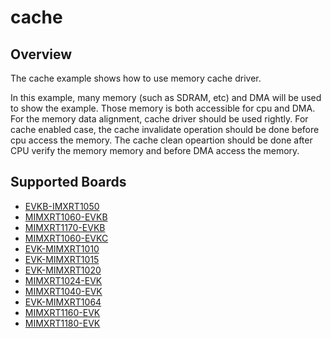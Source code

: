 # cache

## Overview

The cache example shows how to use memory cache driver.

In this example, many memory (such as SDRAM, etc) and DMA will be used to show the example.
Those memory is both accessible for cpu and DMA. For the memory data alignment, cache driver should be 
used rightly. For cache enabled case, the cache invalidate operation should be done before cpu access the memory. The cache clean opeartion should be done after CPU verify the memory
memory and before DMA access the memory.

## Supported Boards
- [EVKB-IMXRT1050](../../_boards/evkbimxrt1050/driver_examples/cache/example_board_readme.md)
- [MIMXRT1060-EVKB](../../_boards/evkbmimxrt1060/driver_examples/cache/example_board_readme.md)
- [MIMXRT1170-EVKB](../../_boards/evkbmimxrt1170/driver_examples/cache/example_board_readme.md)
- [MIMXRT1060-EVKC](../../_boards/evkcmimxrt1060/driver_examples/cache/example_board_readme.md)
- [EVK-MIMXRT1010](../../_boards/evkmimxrt1010/driver_examples/cache/example_board_readme.md)
- [EVK-MIMXRT1015](../../_boards/evkmimxrt1015/driver_examples/cache/example_board_readme.md)
- [EVK-MIMXRT1020](../../_boards/evkmimxrt1020/driver_examples/cache/example_board_readme.md)
- [MIMXRT1024-EVK](../../_boards/evkmimxrt1024/driver_examples/cache/example_board_readme.md)
- [MIMXRT1040-EVK](../../_boards/evkmimxrt1040/driver_examples/cache/example_board_readme.md)
- [EVK-MIMXRT1064](../../_boards/evkmimxrt1064/driver_examples/cache/example_board_readme.md)
- [MIMXRT1160-EVK](../../_boards/evkmimxrt1160/driver_examples/cache/example_board_readme.md)
- [MIMXRT1180-EVK](../../_boards/evkmimxrt1180/driver_examples/cache/example_board_readme.md)
